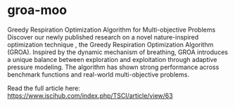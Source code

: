 # groa-moo
Greedy Respiration Optimization Algorithm for Multi-objective Problems
Discover our newly published research on a novel nature-inspired optimization technique , the Greedy Respiration Optimization Algorithm (GROA). Inspired by the dynamic mechanism of breathing, GROA introduces a unique balance between exploration and exploitation through adaptive pressure modeling. The algorithm has shown strong performance across benchmark functions and real-world multi-objective problems.

Read the full article here: https://www.iscihub.com/index.php/TSCI/article/view/63
